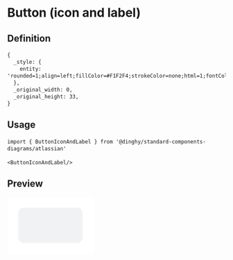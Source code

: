 # Button (icon and label)

## Definition

```
{
  _style: { 
    entity: 'rounded=1;align=left;fillColor=#F1F2F4;strokeColor=none;html=1;fontColor=#596780;fontSize=12;spacingLeft=26;',
  },
  _original_width: 0,
  _original_height: 33,
}
```

## Usage

```
import { ButtonIconAndLabel } from '@dinghy/standard-components-diagrams/atlassian'

<ButtonIconAndLabel/>
```

## Preview

<img src="./button-icon-and-label.png" width="200"/>
